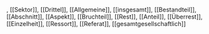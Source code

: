 , [[Sektor]], [[Drittel]], [[Allgemeine]], [[insgesamt]], [[Bestandteil]], [[Abschnitt]], [[Aspekt]], [[Bruchteil]], [[Rest]], [[Anteil]], [[Überrest]], [[Einzelheit]], [[Ressort]], [[Referat]], [[gesamtgesellschaftlich]]